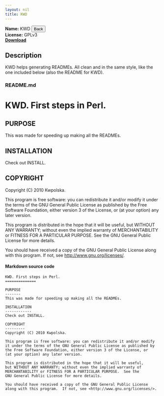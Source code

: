 ```yaml
---
layout: nil
title: KWD
---
```

**Name:** KWD <input type='button' value='Back' onclick="Modalbox.show('http://kwpolska.co.cc/projects/kru/', {title: 'KRU', width: 600}); return false;" />  
**License:** GPLv3  
**[Download](https://github.com/downloads/Kwpolska/kru/kwd.tar.gz)**

## Description
KWD helps generating READMEs. All clean and in the same style, like the one included below (also the README for KWD).
### README.md
KWD. First steps in Perl.
==============

PURPOSE
-------
This was made for speeding up making all the READMEs.

INSTALLATION
------------
Check out INSTALL.

COPYRIGHT
---------
Copyright (C) 2010 Kwpolska.

This program is free software: you can redistribute it and/or modify
it under the terms of the GNU General Public License as published by
the Free Software Foundation, either version 3 of the License, or
(at your option) any later version.

This program is distributed in the hope that it will be useful,
but WITHOUT ANY WARRANTY; without even the implied warranty of
MERCHANTABILITY or FITNESS FOR A PARTICULAR PURPOSE.  See the
GNU General Public License for more details.

You should have received a copy of the GNU General Public License
along with this program.  If not, see <http://www.gnu.org/licenses/>.
#### Markdown source code
    KWD. First steps in Perl.
    ==============
    
    PURPOSE
    -------
    This was made for speeding up making all the READMEs.
    
    INSTALLATION
    ------------
    Check out INSTALL.
    
    COPYRIGHT
    ---------
    Copyright (C) 2010 Kwpolska.

    This program is free software: you can redistribute it and/or modify
    it under the terms of the GNU General Public License as published by
    the Free Software Foundation, either version 3 of the License, or
    (at your option) any later version.
    
    This program is distributed in the hope that it will be useful,
    but WITHOUT ANY WARRANTY; without even the implied warranty of
    MERCHANTABILITY or FITNESS FOR A PARTICULAR PURPOSE.  See the
    GNU General Public License for more details.
    
    You should have received a copy of the GNU General Public License
    along with this program.  If not, see <http://www.gnu.org/licenses/>.
